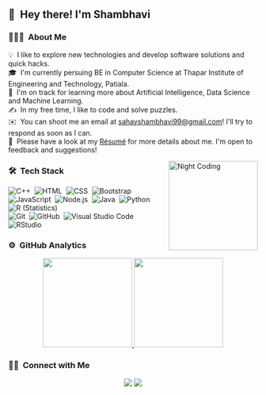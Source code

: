 ## 👋 &nbsp;Hey there! I'm Shambhavi
### 👨🏻‍💻 &nbsp;About Me
💡 &nbsp;I like to explore new technologies and develop software solutions and quick hacks.\
🎓 &nbsp;I'm currently persuing BE in Computer Science at Thapar Institute of Engineering and Technology, Patiala.\
🌱 &nbsp;I'm on track for learning more about Artificial Intelligence, Data Science and Machine Learning.\
✍️ &nbsp;In my free time, I like to code and solve puzzles.\
✉️ &nbsp;You can shoot me an email at sahayshambhavi99@gmail.com! I'll try to respond as soon as I can.\
📄 &nbsp;Please have a look at my [Résumé](#) for more details about me. I'm open to feedback and suggestions!

<img height="180em" alt="Night Coding" src="https://media1.tenor.com/images/d737faef15d4e979a385cdb1e540c8ef/tenor.gif?itemid=13247664" align="right"/>

### 🛠 &nbsp;Tech Stack

![C++](https://img.shields.io/badge/-C++-333333?style=flat&logo=C%2B%2B&logoColor=00599C)&nbsp;
![HTML](https://img.shields.io/badge/-HTML-333333?style=flat&logo=HTML5)&nbsp;
![CSS](https://img.shields.io/badge/-CSS-333333?style=flat&logo=CSS3&logoColor=1572B6)&nbsp;
![Bootstrap](https://img.shields.io/badge/-Bootstrap-333333?style=flat&logo=bootstrap&logoColor=563D7C)\
![JavaScript](https://img.shields.io/badge/-JavaScript-333333?style=flat&logo=javascript)&nbsp;
![Node.js](https://img.shields.io/badge/-Node.js-333333?style=flat&logo=node.js)&nbsp;
![Java](https://img.shields.io/badge/-Java-333333?style=flat&logo=Java&logoColor=FFA518)&nbsp;
![Python](https://img.shields.io/badge/-Python-333333?style=flat&logo=python)&nbsp;
![R (Statistics)](https://img.shields.io/badge/-R-333333?style=flat&logo=R&logoColor=276DC3)\
![Git](https://img.shields.io/badge/-Git-333333?style=flat&logo=git)&nbsp;
![GitHub](https://img.shields.io/badge/-GitHub-333333?style=flat&logo=github)&nbsp;
![Visual Studio Code](https://img.shields.io/badge/-Visual%20Studio%20Code-333333?style=flat&logo=visual-studio-code&logoColor=007ACC)&nbsp;
![RStudio](https://img.shields.io/badge/-RStudio-333333?style=flat&logo=rstudio)&nbsp;

### ⚙️ &nbsp;GitHub Analytics

<p align="center">
<a href="https://github.com/iamshambhavi">
  <img height="180em" src="https://github-readme-stats-eight-theta.vercel.app/api?username=iamshambhavi&show_icons=true&theme=vue-dark&include_all_commits=true&count_private=true" />
  <img height="180em" src="https://github-readme-stats-eight-theta.vercel.app/api/top-langs/?username=AVS1508&layout=compact&exclude_lang=java+r&theme=vue-dark" />
</a>
</p>

### 🤝🏻 &nbsp;Connect with Me

<p align="center">
<a href="https://linkedin.com/in/shambhavisahay"><img src="https://img.shields.io/badge/-Shambhavi%20Sahay-0077B5?style=flat-square&logo=Linkedin&logoColor=white"/></a>
<a href="mailto:sahayshambhavi99@gmail.com"><img src="https://img.shields.io/badge/-sahayshambhavi99@gmail.com-D14836?style=flat-square&logo=Gmail&logoColor=white"/></a>
</p>
